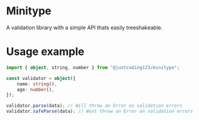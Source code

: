 # Minitype

A validation library with a simple API thats easily treeshakeable.

# Usage example

```ts
import { object, string, number } from "@justcoding123/minitype";

const validator = object({
    name: string(),
    age: number(),
});

validator.parse(data); // Will throw an Error on validation errors
validator.safeParse(data); // Wont throw an Error on validation errors
```
